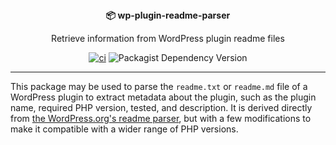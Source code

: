 <div align="center">
  <div align="center">
  <strong>📦 wp-plugin-readme-parser</strong>
  <p>Retrieve information from WordPress plugin readme files</p>
  </div>

  [![ci](https://github.com/syntatis/wp-plugin-readme-parser/actions/workflows/ci.yml/badge.svg)](https://github.com/syntatis/wp-plugin-readme-parser/actions/workflows/ci.yml)
  ![Packagist Dependency Version](https://img.shields.io/packagist/dependency-v/syntatis/wp-plugin-readme-parser/php)
</div>

---

This package may be used to parse the `readme.txt` or `readme.md` file of a WordPress plugin to extract metadata about the plugin, such as the plugin name, required PHP version, tested, and description. It is derived directly from [the WordPress.org's readme parser](https://github.com/WordPress/wordpress.org/tree/trunk/wordpress.org/public_html/wp-content/plugins/plugin-directory), but with a few modifications to make it compatible with a wider range of PHP versions.
